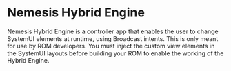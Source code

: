 # Nemesis Hybrid Engine

Nemesis Hybrid Engine is a controller app that enables the user to change SystemUI elements at runtime, using Broadcast intents. This is only meant for use by ROM developers. You must inject the custom view elements in the SystemUI layouts before building your ROM to enable the working of the Hybrid Engine.
